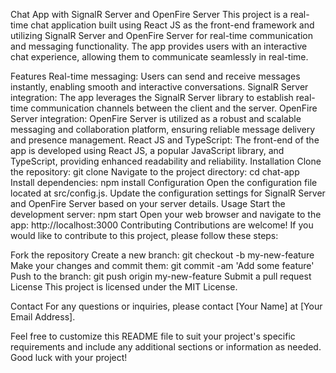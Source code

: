 Chat App with SignalR Server and OpenFire Server
This project is a real-time chat application built using React JS as the front-end framework and utilizing SignalR Server and OpenFire Server for real-time communication and messaging functionality. The app provides users with an interactive chat experience, allowing them to communicate seamlessly in real-time.

Features
Real-time messaging: Users can send and receive messages instantly, enabling smooth and interactive conversations.
SignalR Server integration: The app leverages the SignalR Server library to establish real-time communication channels between the client and the server.
OpenFire Server integration: OpenFire Server is utilized as a robust and scalable messaging and collaboration platform, ensuring reliable message delivery and presence management.
React JS and TypeScript: The front-end of the app is developed using React JS, a popular JavaScript library, and TypeScript, providing enhanced readability and reliability.
Installation
Clone the repository: git clone <repository-url>
Navigate to the project directory: cd chat-app
Install dependencies: npm install
Configuration
Open the configuration file located at src/config.js.
Update the configuration settings for SignalR Server and OpenFire Server based on your server details.
Usage
Start the development server: npm start
Open your web browser and navigate to the app: http://localhost:3000
Contributing
Contributions are welcome! If you would like to contribute to this project, please follow these steps:

Fork the repository
Create a new branch: git checkout -b my-new-feature
Make your changes and commit them: git commit -am 'Add some feature'
Push to the branch: git push origin my-new-feature
Submit a pull request
License
This project is licensed under the MIT License.

Contact
For any questions or inquiries, please contact [Your Name] at [Your Email Address].

Feel free to customize this README file to suit your project's specific requirements and include any additional sections or information as needed. Good luck with your project!
